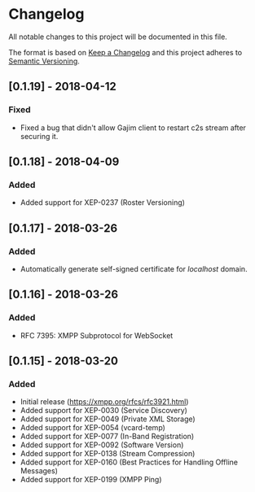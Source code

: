 # Changelog
All notable changes to this project will be documented in this file.

The format is based on [Keep a Changelog](http://keepachangelog.com/en/1.0.0/)
and this project adheres to [Semantic Versioning](http://semver.org/spec/v2.0.0.html).

## [0.1.19] - 2018-04-12
### Fixed
- Fixed a bug that didn't allow Gajim client to restart c2s stream after securing it.

## [0.1.18] - 2018-04-09
### Added
- Added support for XEP-0237 (Roster Versioning)

## [0.1.17] - 2018-03-26
### Added
- Automatically generate self-signed certificate for *localhost* domain.

## [0.1.16] - 2018-03-26
### Added
- RFC 7395: XMPP Subprotocol for WebSocket

## [0.1.15] - 2018-03-20
### Added
- Initial release (https://xmpp.org/rfcs/rfc3921.html)
- Added support for XEP-0030 (Service Discovery)
- Added support for XEP-0049 (Private XML Storage)
- Added support for XEP-0054 (vcard-temp)
- Added support for XEP-0077 (In-Band Registration)
- Added support for XEP-0092 (Software Version)
- Added support for XEP-0138 (Stream Compression)
- Added support for XEP-0160 (Best Practices for Handling Offline Messages)
- Added support for XEP-0199 (XMPP Ping)

